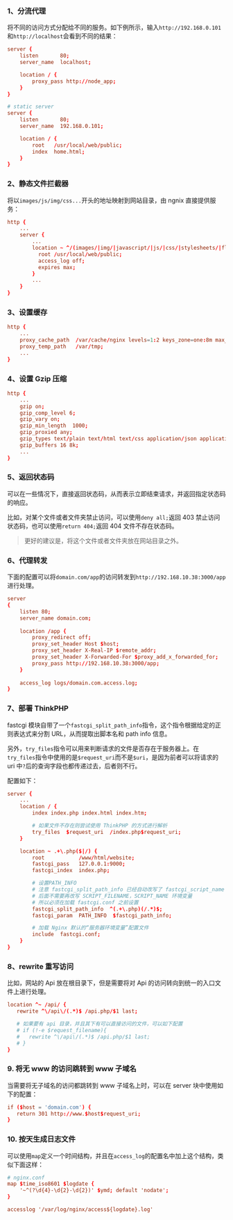 ### 1、分流代理

将不同的访问方式分配给不同的服务。如下例所示，输入`http://192.168.0.101`和`http://localhost`会看到不同的结果：

```conf
server {
    listen       80;
    server_name  localhost;

    location / {
        proxy_pass http://node_app;
    }
}

# static server
server {
    listen       80;
    server_name  192.168.0.101;

    location / {
        root   /usr/local/web/public;
        index  home.html;
    }
}
```

### 2、静态文件拦截器

将以`images/js/img/css...`开头的地址映射到网站目录，由 ngnix 直接提供服务：

```conf
http {
    ...
    server {
        ...
        location ~ ^/(images/|img/|javascript/|js/|css/|stylesheets/|flash/|media/|static/|robots.txt|humans.txt|favicon.ico) {
          root /usr/local/web/public;
          access_log off;
          expires max;
        }
        ...
    }
}
```

### 3、设置缓存

```conf
http {
    ...
    proxy_cache_path  /var/cache/nginx levels=1:2 keys_zone=one:8m max_size=3000m inactive=600m;
    proxy_temp_path   /var/tmp;
    ...
}
```

### 4、设置 Gzip 压缩

```conf
http {
    ...
    gzip on;
    gzip_comp_level 6;
    gzip_vary on;
    gzip_min_length  1000;
    gzip_proxied any;
    gzip_types text/plain text/html text/css application/json application/x-javascript text/xml application/xml application/xml+rss text/javascript;
    gzip_buffers 16 8k;
    ...
}
```

### 5、返回状态码

可以在一些情况下，直接返回状态码，从而表示立即结束请求，并返回指定状态码的响应。

比如，对某个文件或者文件夹禁止访问，可以使用`deny all;`返回 403 禁止访问状态码，也可以使用`return 404;`返回 404 文件不存在状态码。

> 更好的建议是，将这个文件或者文件夹放在网站目录之外。

### 6、代理转发

下面的配置可以将`domain.com/app`的访问转发到`http://192.168.10.38:3000/app`进行处理。

```conf
server
{
    listen 80;
    server_name domain.com;
    
    location /app {
        proxy_redirect off;
        proxy_set_header Host $host;
        proxy_set_header X-Real-IP $remote_addr;
        proxy_set_header X-Forwarded-For $proxy_add_x_forwarded_for;
        proxy_pass http://192.168.10.38:3000/app;
    }
    
    access_log logs/domain.com.access.log;
}
```

### 7、部署 ThinkPHP

fastcgi 模块自带了一个`fastcgi_split_path_info`指令，这个指令根据给定的正则表达式来分割 URL，从而提取出脚本名和 path info 信息。

另外，`try_files`指令可以用来判断请求的文件是否存在于服务器上。在`try_files`指令中使用的是`$request_uri`而不是`$uri`，是因为前者可以将请求的 uri 中`?`后的查询字段也都传递过去，后者则不行。

配置如下：

```conf
server {
	...
	location / {
		index index.php index.html index.htm;

		# 如果文件不存在则尝试使用 ThinkPHP 的方式进行解析
		try_files  $request_uri  /index.php$request_uri;
	}

	location ~ .+\.php($|/) {
		root           /www/html/website;
		fastcgi_pass   127.0.0.1:9000;
		fastcgi_index  index.php;

		# 设置PATH_INFO
        # 注意 fastcgi_split_path_info 已经自动改写了 fastcgi_script_name 变量
        # 后面不需要再改写 SCRIPT_FILENAME，SCRIPT_NAME 环境变量
        # 所以必须在加载 fastcgi.conf 之前设置
        fastcgi_split_path_info  ^(.+\.php)(/.*)$;
        fastcgi_param  PATH_INFO  $fastcgi_path_info;

        # 加载 Nginx 默认的“服务器环境变量”配置文件
        include  fastcgi.conf;
	}
}
```

### 8、rewrite 重写访问

比如，网站的 Api 放在根目录下，但是需要将对 Api 的访问转向到统一的入口文件上进行处理。

```conf
location ^~ /api/ {
   rewrite ^\/api\/(.*)$ /api.php/$1 last;

   # 如果要有 api 目录，并且其下有可以直接访问的文件，可以如下配置
   # if (!-e $request_filename){
   #   rewrite ^\/api\/(.*)$ /api.php/$1 last;
   # }
}
```

### 9. 将无 www 的访问跳转到 www 子域名

当需要将无子域名的访问都跳转到 www 子域名上时，可以在 server 块中使用如下的配置：

```conf
if ($host = 'domain.com') {
   return 301 http://www.$host$request_uri;
}
```

### 10. 按天生成日志文件

可以使用`map`定义一个时间结构，并且在`access_log`的配置名中加上这个结构，类似下面这样：

```conf
# nginx.conf
map $time_iso8601 $logdate {
    '~^(?\d{4}-\d{2}-\d{2})' $ymd; default 'nodate'; 
}

accesslog '/var/log/nginx/access${logdate}.log'
```




